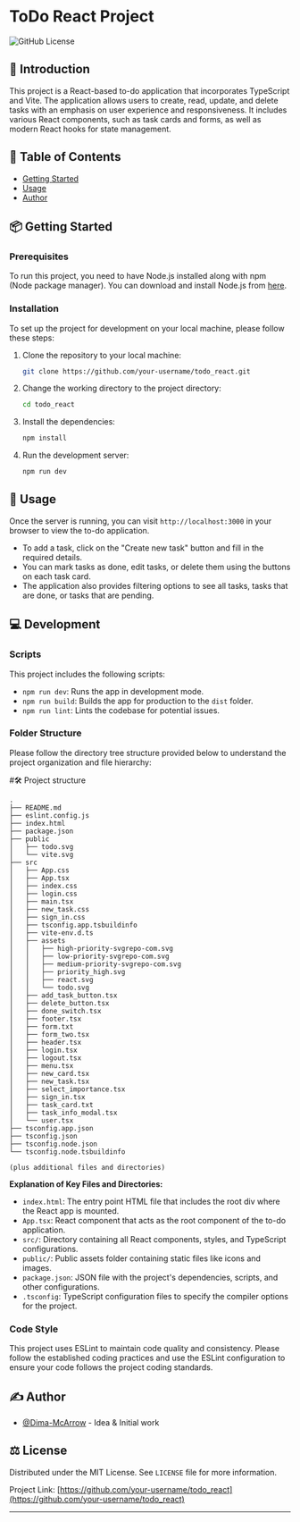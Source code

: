# ToDo React Project

![GitHub License](https://img.shields.io/github/license/Dima-McArrow/todo_react)

## 🌟 Introduction

This project is a React-based to-do application that incorporates TypeScript and Vite. The application allows users to create, read, update, and delete tasks with an emphasis on user experience and responsiveness. It includes various React components, such as task cards and forms, as well as modern React hooks for state management.

## 📝 Table of Contents

- [Getting Started](#getting_started)
- [Usage](#usage)
- [Author](#author)

## 📦 Getting Started <a name = "getting_started"></a>

### Prerequisites

To run this project, you need to have Node.js installed along with npm (Node package manager). You can download and install Node.js from [here](https://nodejs.org/).

### Installation

To set up the project for development on your local machine, please follow these steps:

1. Clone the repository to your local machine:
   ```sh
   git clone https://github.com/your-username/todo_react.git
   ```
2. Change the working directory to the project directory:
   ```sh
   cd todo_react
   ```
3. Install the dependencies:
   ```sh
   npm install
   ```
4. Run the development server:
   ```sh
   npm run dev
   ```

## 📝 Usage <a name = "usage"></a>

Once the server is running, you can visit `http://localhost:3000` in your browser to view the to-do application.

- To add a task, click on the "Create new task" button and fill in the required details.
- You can mark tasks as done, edit tasks, or delete them using the buttons on each task card.
- The application also provides filtering options to see all tasks, tasks that are done, or tasks that are pending.

## 💻 Development

### Scripts

This project includes the following scripts:

- `npm run dev`: Runs the app in development mode.
- `npm run build`: Builds the app for production to the `dist` folder.
- `npm run lint`: Lints the codebase for potential issues.

### Folder Structure

Please follow the directory tree structure provided below to understand the project organization and file hierarchy:

#🛠 Project structure

```
.
├── README.md
├── eslint.config.js
├── index.html
├── package.json
├── public
│   ├── todo.svg
│   └── vite.svg
├── src
│   ├── App.css
│   ├── App.tsx
│   ├── index.css
│   ├── login.css
│   ├── main.tsx
│   ├── new_task.css
│   ├── sign_in.css
│   ├── tsconfig.app.tsbuildinfo
│   ├── vite-env.d.ts
│   ├── assets
│   │   ├── high-priority-svgrepo-com.svg
│   │   ├── low-priority-svgrepo-com.svg
│   │   ├── medium-priority-svgrepo-com.svg
│   │   ├── priority_high.svg
│   │   ├── react.svg
│   │   └── todo.svg
│   ├── add_task_button.tsx
│   ├── delete_button.tsx
│   ├── done_switch.tsx
│   ├── footer.tsx
│   ├── form.txt
│   ├── form_two.tsx
│   ├── header.tsx
│   ├── login.tsx
│   ├── logout.tsx
│   ├── menu.tsx
│   ├── new_card.tsx
│   ├── new_task.tsx
│   ├── select_importance.tsx
│   ├── sign_in.tsx
│   ├── task_card.txt
│   ├── task_info_modal.tsx
│   └── user.tsx
├── tsconfig.app.json
├── tsconfig.json
├── tsconfig.node.json
└── tsconfig.node.tsbuildinfo

(plus additional files and directories)
```

**Explanation of Key Files and Directories:**

- `index.html`: The entry point HTML file that includes the root div where the React app is mounted.
- `App.tsx`: React component that acts as the root component of the to-do application.
- `src/`: Directory containing all React components, styles, and TypeScript configurations.
- `public/`: Public assets folder containing static files like icons and images.
- `package.json`: JSON file with the project's dependencies, scripts, and other configurations.
- `.tsconfig`: TypeScript configuration files to specify the compiler options for the project.

### Code Style

This project uses ESLint to maintain code quality and consistency. Please follow the established coding practices and use the ESLint configuration to ensure your code follows the project coding standards.

## ✍️ Author <a name = "author"></a>

- [@Dima-McArrow](https://github.com/Dima-McArrow) - Idea & Initial work

## ⚖️ License

Distributed under the MIT License. See `LICENSE` file for more information.

Project Link: [https://github.com/your-username/todo_react](https://github.com/your-username/todo_react)

---

